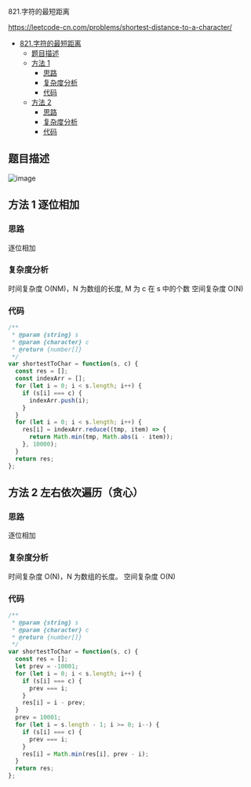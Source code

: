 821.字符的最短距离

https://leetcode-cn.com/problems/shortest-distance-to-a-character/
- [821.字符的最短距离](#821.字符的最短距离)
  - [题目描述](#题目描述)
  - [方法 1](#方法-1-逐位相加)
    - [思路](#思路)
    - [复杂度分析](#复杂度分析)
    - [代码](#代码)
  - [方法 2](#方法-2-左右依次遍历（贪心）)
    - [思路](#思路)
    - [复杂度分析](#复杂度分析)
    - [代码](#代码)

## 题目描述
![image](https://user-images.githubusercontent.com/32665965/132951888-1a707ef4-a90e-4c27-88b3-bda8ff1c5a21.png)


## 方法 1 逐位相加

### 思路
逐位相加

### 复杂度分析
时间复杂度 O(NM)，N 为数组的长度, M 为 c 在 s 中的个数
空间复杂度 O(N)

### 代码
```js
/**
 * @param {string} s
 * @param {character} c
 * @return {number[]}
 */
var shortestToChar = function(s, c) {
  const res = [];
  const indexArr = [];
  for (let i = 0; i < s.length; i++) {
    if (s[i] === c) {
      indexArr.push(i);
    }
  }
  for (let i = 0; i < s.length; i++) {
    res[i] = indexArr.reduce((tmp, item) => {
      return Math.min(tmp, Math.abs(i - item));
    }, 10000);
  }
  return res;
};

```

## 方法 2 左右依次遍历（贪心）

### 思路
逐位相加

### 复杂度分析
时间复杂度 O(N)，N 为数组的长度。
空间复杂度 O(N)

### 代码
```js
/**
 * @param {string} s
 * @param {character} c
 * @return {number[]}
 */
var shortestToChar = function(s, c) {
  const res = [];
  let prev = -10001;
  for (let i = 0; i < s.length; i++) {
    if (s[i] === c) {
      prev === i;
    }
    res[i] = i - prev;
  }
  prev = 10001;
  for (let i = s.length - 1; i >= 0; i--) {
    if (s[i] === c) {
      prev === i;
    }
    res[i] = Math.min(res[i], prev - i);
  }
  return res;
};
```
